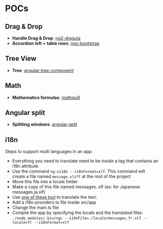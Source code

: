 # POCs

## Drag & Drop

* **Handle Drag & Drop**: [ng2-dragula](https://github.com/valor-software/ng2-dragula)
* **Accordion left + table rows**: [ngx-bootstrap](https://github.com/valor-software/ngx-bootstrap)

## Tree View

* **Tree**: [angular-tree-component](https://github.com/500tech/angular-tree-component)

## Math

* **Mathematics formulas**: [mathquill](https://github.com/mathquill/mathquill)

## Angular split

* **Splitting windows**: [angular-split](https://github.com/bertrandg/angular-split)

## i18n

Steps to support multi languages in an app:

* Everything you need to translate need to be inside a tag that contains an i18n attribute
* Use the command `ng-xi18n --i18nFormat=xlf`. This command will create a file named `message.xliff` at the root of the project
* Move this file into a locale folder
* Make a copy of this file named messages.<lang>.xlf (ex: for Japanese: messages.ja.xlf)
* Use [one of these tool](https://en.wikipedia.org/wiki/XLIFF#Editors) to translate the text: 
* Add a i18n-providers.ts file inside src/app
* Change the main.ts file
* Compile the app by specifying the locale and the translated files: `./node_modules/.bin/ngc --i18nFile=./locale/messages.fr.xlf --locale=fr --i18nFormat=xlf`

